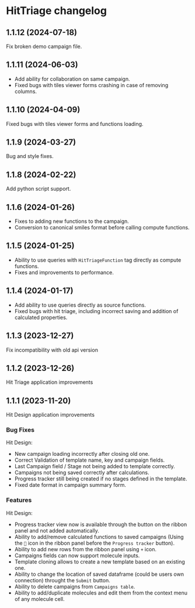 # HitTriage changelog

## 1.1.12 (2024-07-18)

Fix broken demo campaign file.

## 1.1.11 (2024-06-03)

* Add ability for collaboration on same campaign.
* Fixed bugs with tiles viewer forms crashing in case of removing columns.

## 1.1.10 (2024-04-09)

Fixed bugs with tiles viewer forms and functions loading.

## 1.1.9 (2024-03-27)

Bug and style fixes.

## 1.1.8 (2024-02-22)

Add python script support.

## 1.1.6 (2024-01-26)

* Fixes to adding new functions to the campaign.
* Conversion to canonical smiles format before calling compute functions.

## 1.1.5 (2024-01-25)

* Ability to use queries with `HitTriageFunction` tag directly as compute functions.
* Fixes and improvements to performance.

## 1.1.4 (2024-01-17)

* Add ability to use queries directly as source functions.
* Fixed bugs with hit triage, including incorrect saving and addition of calculated properties.

## 1.1.3 (2023-12-27)

Fix incompatibility with old api version

## 1.1.2 (2023-12-26)

Hit Triage application improvements

## 1.1.1 (2023-11-20)

Hit Design application improvements

### Bug Fixes

Hit Design:

* New campaign loading incorrectly after closing old one.
* Correct Validation of template name, key and campaign fields.
* Last Campaign field / Stage not being added to template correctly.
* Campaigns not being saved correctly after calculations.
* Progress tracker still being created if no stages defined in the template.
* Fixed date format in campaign summary form.

### Features

Hit Design:

* Progress tracker view now is available through the button on the ribbon panel and not added automatically.
* Ability to add/remove calculated functions to saved campaigns (Using the `🔧` icon in the ribbon panel before
  the `Progress tracker` button).
* Ability to add new rows from the ribbon panel using `+` icon.
* Campaigns fields can now support molecule inputs.
* Template cloning allows to create a new template based on an existing one.
* Ability to change the location of saved dataframe (could be users own connection) throught the `Submit` button.
* Ability to delete campaigns from `Campaigns table`.
* Ability to add/duplicate molecules and edit them from the context menu of any molecule cell.
